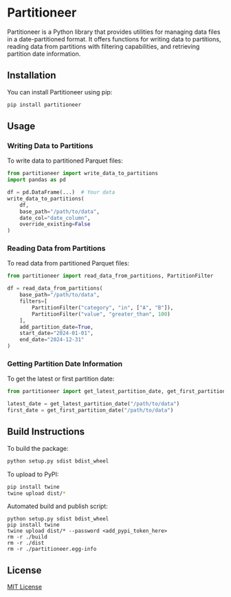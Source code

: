 # Partitioneer

Partitioneer is a Python library that provides utilities for managing data files in a date-partitioned format. It offers functions for writing data to partitions, reading data from partitions with filtering capabilities, and retrieving partition date information.

## Installation

You can install Partitioneer using pip:

```sh
pip install partitioneer
```

## Usage

### Writing Data to Partitions

To write data to partitioned Parquet files:

```python
from partitioneer import write_data_to_partitions
import pandas as pd

df = pd.DataFrame(...)  # Your data
write_data_to_partitions(
    df,
    base_path="/path/to/data",
    date_col="date_column",
    override_existing=False
)
```

### Reading Data from Partitions

To read data from partitioned Parquet files:

```python
from partitioneer import read_data_from_partitions, PartitionFilter

df = read_data_from_partitions(
    base_path="/path/to/data",
    filters=[
        PartitionFilter("category", "in", ["A", "B"]),
        PartitionFilter("value", "greater_than", 100)
    ],
    add_partition_date=True,
    start_date="2024-01-01",
    end_date="2024-12-31"
)
```

### Getting Partition Date Information

To get the latest or first partition date:

```python
from partitioneer import get_latest_partition_date, get_first_partition_date

latest_date = get_latest_partition_date("/path/to/data")
first_date = get_first_partition_date("/path/to/data")
```

## Build Instructions

To build the package:

```sh
python setup.py sdist bdist_wheel
```

To upload to PyPI:

```sh
pip install twine
twine upload dist/*
```

Automated build and publish script:

```shell
python setup.py sdist bdist_wheel
pip install twine
twine upload dist/* --password <add_pypi_token_here>
rm -r ./build
rm -r ./dist
rm -r ./partitioneer.egg-info
```

## License

[MIT License](LICENSE)